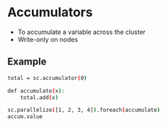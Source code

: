 # Accumulators
- To accumulate a variable across the cluster
- Write-only on nodes

## Example
```sh
total = sc.accumulator(0)

def accumulate(x):
	total.add(x)

sc.parallelize([1, 2, 3, 4]).foreach(accumulate)
accum.value
```